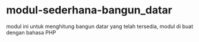 # modul-sederhana-bangun_datar
modul ini untuk menghitung bangun datar yang telah tersedia, modul di buat dengan bahasa PHP
